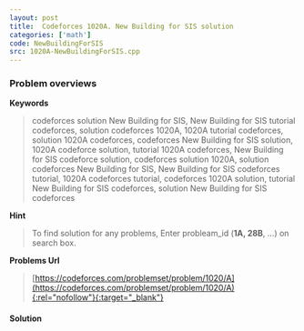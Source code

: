 ```yaml
---
layout: post
title:  Codeforces 1020A. New Building for SIS solution
categories: ['math']
code: NewBuildingForSIS
src: 1020A-NewBuildingForSIS.cpp
---
```

### **Problem overviews**

**Keywords**
> codeforces solution New Building for SIS, New Building for SIS tutorial codeforces, solution codeforces 1020A, 1020A tutorial codeforces, solution 1020A codeforces, codeforces New Building for SIS solution, 1020A codeforce solution, tutorial 1020A codeforces, New Building for SIS codeforce solution, codeforces solution 1020A, solution codeforces New Building for SIS, New Building for SIS codeforces tutorial, 1020A codeforces tutorial, codeforces 1020A solution, tutorial New Building for SIS codeforces, solution New Building for SIS codeforces

**Hint**
> To find solution for any problems, Enter probleam_id (**1A, 28B**, ...) on search box. 

**Problems Url**
> [https://codeforces.com/problemset/problem/1020/A](https://codeforces.com/problemset/problem/1020/A){:rel="nofollow"}{:target="_blank"}

#### **Solution**



